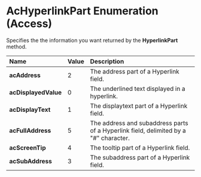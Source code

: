 
# AcHyperlinkPart Enumeration (Access)

Specifies the the information you want returned by the  **HyperlinkPart** method.



|**Name**|**Value**|**Description**|
|:-----|:-----|:-----|
| **acAddress**|2|The address part of a Hyperlink field.|
| **acDisplayedValue**|0|The underlined text displayed in a hyperlink.|
| **acDisplayText**|1|The displaytext part of a Hyperlink field.|
| **acFullAddress**|5|The address and subaddress parts of a Hyperlink field, delimited by a "#" character.|
| **acScreenTip**|4|The tooltip part of a Hyperlink field.|
| **acSubAddress**|3|The subaddress part of a Hyperlink field.|
